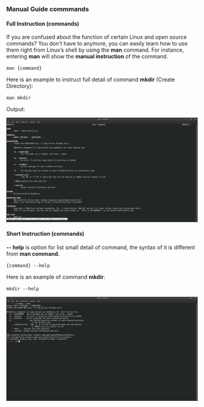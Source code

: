 ### Manual Guide commmands
#### Full Instruction (commands)
If you are confused about the function of certain Linux and open source commands? You don't have to anymore, you can easily learn how to use them right from Linux’s shell by using the **man** command. For instance, entering **man** will show the **manual instruction** of the command.
```
man {command} 
```

Here is an example to instruct full detail of command **mkdir** (Create Directory):

```
man mkdir
```

Output:

![Image](/public/Images/man_mkdir.png)

#### Short Instruction (commands)
**-- help** is option for list small detail of command, the syntax of it is different from **man command.**

```
{command} --help
```
Here is an example of command **mkdir**:
```
mkdir --help
```

![Image](/public/Images/mkdir_help.png)
